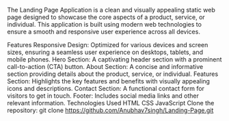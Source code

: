 The Landing Page Application is a clean and visually appealing static web page designed to showcase the core aspects of a product, service, or individual. This application is built using modern web technologies to ensure a smooth and responsive user experience across all devices.

Features
Responsive Design: Optimized for various devices and screen sizes, ensuring a seamless user experience on desktops, tablets, and mobile phones.
Hero Section: A captivating header section with a prominent call-to-action (CTA) button.
About Section: A concise and informative section providing details about the product, service, or individual.
Features Section: Highlights the key features and benefits with visually appealing icons and descriptions.
Contact Section: A functional contact form for visitors to get in touch.
Footer: Includes social media links and other relevant information.
Technologies Used
HTML
CSS
JavaScript
Clone the repository:
git clone https://github.com/Anubhav7singh/Landing-Page.git
